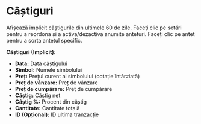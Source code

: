 # **Câștiguri**

Afișează implicit câștigurile din ultimele 60 de zile.
Faceți clic pe setări pentru a reordona și a activa/dezactiva anumite anteturi.
Faceți clic pe antet pentru a sorta antetul specific.

**Câștiguri (Implicit):**
- **Data:** Data câștigului
- **Simbol:** Numele simbolului
- **Preț:** Prețul curent al simbolului (cotație întârziată)
- **Preț de vânzare:** Preț de vânzare
- **Preț de cumpărare:** Preț de cumpărare
- **Câștig:** Câștig net
- **Câștig %:** Procent din câștig
- **Cantitate:** Cantitate totală
- **ID (Opțional):** ID ultima tranzacție
